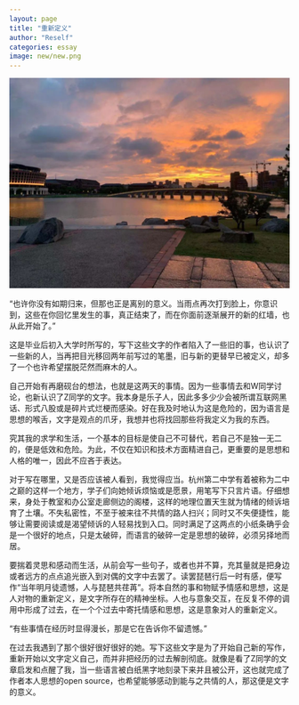 ```yaml
---
layout: page
title: "重新定义"
author: "Reself"
categories: essay
image: new/new.png
---
```


![](../assets/img/new/new.png)

“也许你没有如期归来，但那也正是离别的意义。当雨点再次打到脸上，你意识到，这些在你回忆里发生的事，真正结束了，而在你面前逐渐展开的新的红墙，也从此开始了。”

这是毕业后初入大学时所写的，写下这些文字的作者陷入了一些旧的事，也认识了一些新的人，当再把目光移回两年前写过的笔墨，旧与新的更替早已被定义，却多了一个也许希望摆脱茫然而麻木的人。

自己开始有再磨砚台的想法，也就是这两天的事情。因为一些事情去和W同学讨论，也新认识了Z同学的文字。我本身是乐子人，因此多多少少会被所谓互联网黑话、形式八股或是碎片式烂梗而感染。好在我及时地认为这是危险的，因为语言是思想的喉舌，文字是观点的爪牙，我想并也将找回那些将我定义为我的东西。

究其我的求学和生活，一个基本的目标是使自己不可替代，若自己不是独一无二的，便是低效和危险。为此，不仅在知识和技术方面精进自己，更重要的是思想和人格的唯一，因此不应吝于表达。

对于写在哪里，又是否应该被人看到，我觉得应当。杭州第二中学有着被称为二中之巅的这样一个地方，学子们向她倾诉烦恼或是愿景，用笔写下只言片语。仔细想来，身处于教室和办公室走廊侧边的阁楼，这样的地理位置天生就为情绪的倾诉培育了土壤。不失私密性，不至于被来往不共情的路人扫兴；同时又不失便捷性，能够让需要阅读或是渴望倾诉的人轻易找到入口。同时满足了这两点的小纸条确乎会是一个很好的地点，只是太破碎，而语言的破碎一定是思想的破碎，必须另择地而居。

要揣着灵思和感动而生活，从前会写一些句子，或者也并不算，充其量就是把身边或者远方的点点追光嵌入到对偶的文字中去罢了。读罢琵琶行后一时有感，便写作“当年明月徒遗憾，人与琵琶共荏苒”。将本自然的事和物赋予情感和思想，这是人对物的重新定义，是文字所存在的精神坐标。人也与意象交互，在反复不停的调用中形成了过去，在一个个过去中寄托情感和思想，这是意象对人的重新定义。

“有些事情在经历时显得漫长，那是它在告诉你不留遗憾。”

​​在过去我遇到了那个很好很好很好的她。写下这些文字是为了开始自己新的写作，重新开始以文字定义自己，而并非把经历的过去解剖彻底。就像是看了Z同学的文章启发和点醒了我，当一些语言被白纸黑字地刻录下来并且被公开，这也就完成了作者本人思想的open source，也希望能够感动到能与之共情的人，那这便是文字的意义。